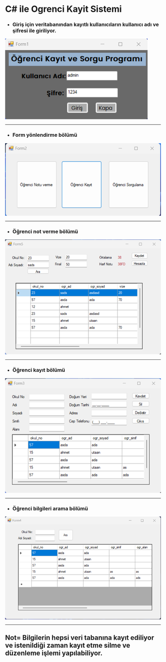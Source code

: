 # C# ile Ogrenci Kayit Sistemi
- ### Giriş için veritabanından kayıtlı kullanıcıların kullanıcı adı ve şifresi ile giriliyor.


![giris](görüntüler/giri%C5%9F.png)
***
- ### Form yönlendirme bölümü

![yönlendirme](görüntüler/y%C3%B6nlendirme.png)
***

- ### Öğrenci not verme bölümü
![not verme](görüntüler/ogrenci%20not%20verme.png)
***

- ### Öğrenci kayıt bölümü 
![ogrkayit](görüntüler/%C3%B6%C4%9Frenci%20kayit.png)
***

- ### Öğrenci bilgileri arama bölümü
![arama](görüntüler/arama.png)
***

## Not= Bilgilerin hepsi veri tabanına kayıt ediliyor ve istenildiği zaman kayıt etme silme ve düzenleme işlemi yapılabiliyor.